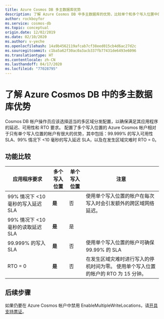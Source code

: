 ```yaml
---
title: Azure Cosmos DB 多主数据库优势
description: 了解 Azure Cosmos DB 中多主数据库的优势，比较单个和多个写入位置中的延迟和 SLA 要求。
author: rockboyfor
ms.service: cosmos-db
ms.topic: conceptual
origin.date: 12/02/2019
ms.date: 02/10/2020
ms.author: v-yeche
ms.openlocfilehash: 14a9b4562119afcab7cf38eed015cb4d6ac27d2c
ms.sourcegitcommit: c1ba5a62f30ac0a3acb337fb77431de6493e6096
ms.translationtype: HT
ms.contentlocale: zh-CN
ms.lasthandoff: 04/17/2020
ms.locfileid: "77028795"
---
```

# <a name="understand-multi-master-benefits-in-azure-cosmos-db"></a>了解 Azure Cosmos DB 中的多主数据库优势

Cosmos DB 帐户操作员应该选择适当的多区域分发配置，以确保满足其应用程序的延迟、可用性和 RTO 要求。 配置了多个写入位置的 Azure Cosmos 帐户相对于只有单个写入位置的帐户有很大的优势，其中包括：99.999% 的写入可用性 SLA、99% 情况下 <10 毫秒的写入延迟 SLA，以及在发生区域灾难时 RTO = 0。

## <a name="comparison-of-features"></a>功能比较

|应用程序要求|多个写入位置|单个写入位置|注意|
|---|---|---|---|
|99% 情况下 <10 毫秒的写入延迟 SLA|**是**|否|使用单个写入位置的帐户在每次写入时会引发额外的跨区域网络延迟。|
|99% 情况下 <10 毫秒的读取延迟 SLA|**是**|是| |
|99.999% 的写入 SLA|**是**|否|使用单个写入位置的帐户可确保 99.99% 的 SLA|
|RTO = 0|**是**|否|在发生区域灾难时进行写入的停机时间为零。 使用单个写入位置的帐户的 RTO 为 15 分钟。|

## <a name="next-steps"></a>后续步骤

如果仍要在 Azure Cosmos 帐户中禁用 EnableMultipleWriteLocations，请[开具支持票证](https://support.azure.cn/support/support-azure/)。